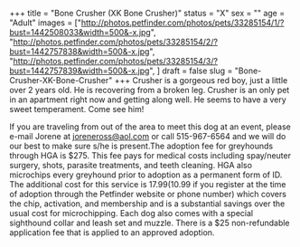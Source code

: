 +++
title = "Bone Crusher (XK Bone Crusher)"
status = "X"
sex = ""
age = "Adult"
images = ["http://photos.petfinder.com/photos/pets/33285154/1/?bust=1442508033&width=500&-x.jpg",
"http://photos.petfinder.com/photos/pets/33285154/2/?bust=1442757838&width=500&-x.jpg",
"http://photos.petfinder.com/photos/pets/33285154/3/?bust=1442757839&width=500&-x.jpg",
]
draft = false
slug = "Bone-Crusher-XK-Bone-Crusher"
+++
Crusher is a gorgeous red boy, just a little over 2 years old. He is recovering from a broken leg. Crusher is an only pet in an apartment right now and getting along well. He seems to have a very sweet temperament. Come see him!

If you are traveling from out of the area to meet this dog at an event, please e-mail Jorene at joreneross@aol.com or call 515-967-6564 and we will do our best to make sure s/he is present.The adoption fee for greyhounds through HGA is $275. This fee pays for medical costs including spay/neuter surgery, shots, parasite treatments, and teeth cleaning. HGA also microchips every greyhound prior to adoption as a permanent form of ID. The additional cost for this service is $17.99 ($10.99 if you register at the time of adoption through the Petfinder website or phone number) which covers the chip, activation, and membership and is a substantial savings over the usual cost for microchipping. Each dog also comes with a special sighthound collar and leash set and muzzle. There is a $25 non-refundable application fee that is applied to an approved adoption.
